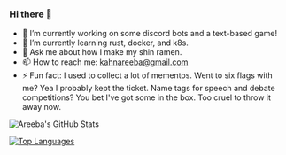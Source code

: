 ### Hi there 👋
- 🔭 I’m currently working on some discord bots and a text-based game!
- 🌱 I’m currently learning rust, docker, and k8s.
- 💬 Ask me about how I make my shin ramen.
- 📫 How to reach me: kahnareeba@gmail.com
- ⚡ Fun fact: I used to collect a lot of mementos. Went to six flags with me? Yea I probably kept the ticket. Name tags for speech and debate competitions? You bet I've got some in the box. Too cruel to throw it away now. 


![Areeba's GitHub Stats](https://github-readme-stats.vercel.app/api?username=aReebok&show_icons=true&theme=dracula)

[![Top Languages](https://github-readme-stats.vercel.app/api/top-langs/?username=aReebok&layout=compact)](https://github.com/aReebok/github-readme-stats)




